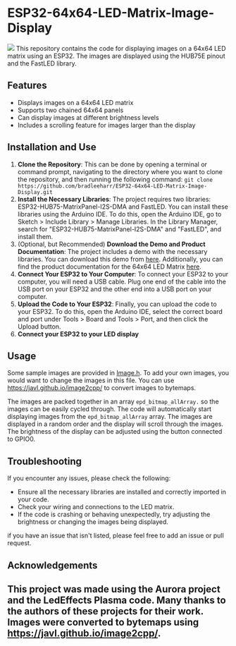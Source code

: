 # ESP32-64x64-LED-Matrix-Image-Display

<img src="https://github.com/bradleeharr/Image-Display-LED-Matrix/blob/main/20231121_182558%20(1).gif?raw=true"/>
This repository contains the code for displaying images on a 64x64 LED matrix using an ESP32. The images are displayed using the HUB75E pinout and the FastLED library.

## Features

- Displays images on a 64x64 LED matrix
- Supports two chained 64x64 panels
- Can display images at different brightness levels
- Includes a scrolling feature for images larger than the display

## Installation and Use
1.  **Clone the Repository**: This can be done by opening a terminal or command prompt, navigating to the directory where you want to clone the repository, and then running the following command: `git clone https://github.com/bradleeharr/ESP32-64x64-LED-Matrix-Image-Display.git`
2.  **Install the Necessary Libraries**: The project requires two libraries: ESP32-HUB75-MatrixPanel-I2S-DMA and FastLED. You can install these libraries using the Arduino IDE. To do this, open the Arduino IDE, go to Sketch > Include Library > Manage Libraries. In the Library Manager, search for "ESP32-HUB75-MatrixPanel-I2S-DMA" and "FastLED", and install them.
3. (Optional, but Recommended) **Download the Demo and Product Documentation**: The project includes a demo with the necessary libraries. You can download this demo from [here](https://files.waveshare.com/upload/6/6d/RGB-Matrix-P4-64x32-Demo.zip). Additionally, you can find the product documentation for the 64x64 LED Matrix [here](https://www.waveshare.com/wiki/RGB-Matrix-P3-64x64).
4. **Connect Your ESP32 to Your Computer**: To connect your ESP32 to your computer, you will need a USB cable. Plug one end of the cable into the USB port on your ESP32 and the other end into a USB port on your computer.
5. **Upload the Code to Your ESP32**: Finally, you can upload the code to your ESP32. To do this, open the Arduino IDE, select the correct board and port under Tools > Board and Tools > Port, and then click the Upload button.
6. **Connect your ESP32 to your LED display**
## Usage

Some sample images are provided in [Image.h](./Image.h). To add your own images, you would want to change the images in this file. You can use https://javl.github.io/image2cpp/ to convert images to bytemaps.

The images are packed together in an array `epd_bitmap_allArray.` so the images can be easily cycled through. The code will automatically start displaying images from the `epd_bitmap_allArray` array. The images are displayed in a random order and the display will scroll through the images. The brightness of the display can be adjusted using the button connected to GPIO0.

## Troubleshooting

If you encounter any issues, please check the following:

- Ensure all the necessary libraries are installed and correctly imported in your code.
- Check your wiring and connections to the LED matrix.
- If the code is crashing or behaving unexpectedly, try adjusting the brightness or changing the images being displayed.

if you have an issue that isn't listed, please feel free to add an issue or pull request.
## Acknowledgements

This project was made using the Aurora project and the LedEffects Plasma code. Many thanks to the authors of these projects for their work.
Images were converted to bytemaps using https://javl.github.io/image2cpp/.
---
